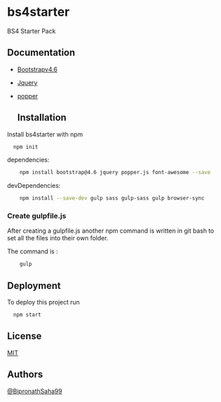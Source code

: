 
# bs4starter

BS4 Starter Pack 

## Documentation

- [Bootstrapv4.6](https://getbootstrap.com/docs/4.6/getting-started/introduction/)

- [Jquery](https://jquery.com/)

- [popper](https://popper.js.org/docs/v2/)

  ## Installation

Install bs4starter with npm

```bash
  npm init 
```
dependencies:

```bash
    npm install bootstrap@4.6 jquery popper.js font-awesome --save
```

devDependencies:

```bash
    npm install --save-dev gulp sass gulp-sass gulp browser-sync
```
### Create gulpfile.js
After creating a gulpfile.js another npm command is written in git bash to set all the files into their own folder.

The command is :

```bash
    gulp
```
## Deployment

To deploy this project run 

```bash
  npm start
```

  
## License

[MIT](https://github.com/BipronathSaha99/bs4starter/blob/main/LICENSE)

  
## Authors
[@BipronathSaha99](https://github.com/BipronathSaha99/)

  
